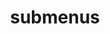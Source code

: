 ---
layout: page
title: submenus
nav: false
#nav_order: 6
dropdown: true
children: 
    - title: publications
      permalink: /publications/
    - title: divider
    - title: projects
      permalink: /projects/
---